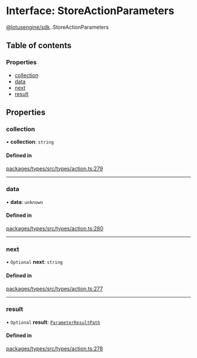 # Interface: StoreActionParameters

[@lotusengine/sdk](../wiki/@lotusengine.sdk).[<internal>](../wiki/@lotusengine.sdk.%3Cinternal%3E).StoreActionParameters

## Table of contents

### Properties

- [collection](../wiki/@lotusengine.sdk.%3Cinternal%3E.StoreActionParameters#collection)
- [data](../wiki/@lotusengine.sdk.%3Cinternal%3E.StoreActionParameters#data)
- [next](../wiki/@lotusengine.sdk.%3Cinternal%3E.StoreActionParameters#next)
- [result](../wiki/@lotusengine.sdk.%3Cinternal%3E.StoreActionParameters#result)

## Properties

### collection

• **collection**: `string`

#### Defined in

[packages/types/src/types/action.ts:279](https://github.com/lotusengine/sdk/blob/f1f5297/packages/types/src/types/action.ts#L279)

___

### data

• **data**: `unknown`

#### Defined in

[packages/types/src/types/action.ts:280](https://github.com/lotusengine/sdk/blob/f1f5297/packages/types/src/types/action.ts#L280)

___

### next

• `Optional` **next**: `string`

#### Defined in

[packages/types/src/types/action.ts:277](https://github.com/lotusengine/sdk/blob/f1f5297/packages/types/src/types/action.ts#L277)

___

### result

• `Optional` **result**: [`ParameterResultPath`](../wiki/@lotusengine.sdk.%3Cinternal%3E#parameterresultpath)

#### Defined in

[packages/types/src/types/action.ts:278](https://github.com/lotusengine/sdk/blob/f1f5297/packages/types/src/types/action.ts#L278)
